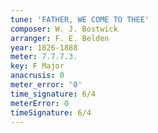 ```yaml
---
tune: 'FATHER, WE COME TO THEE'
composer: W. J. Bostwick
arranger: F. E. Belden
year: 1826-1888
meter: 7.7.7.3.
key: F Major
anacrusis: 0
meter_error: '0'
time_signature: 6/4
meterError: 0
timeSignature: 6/4
---
```

